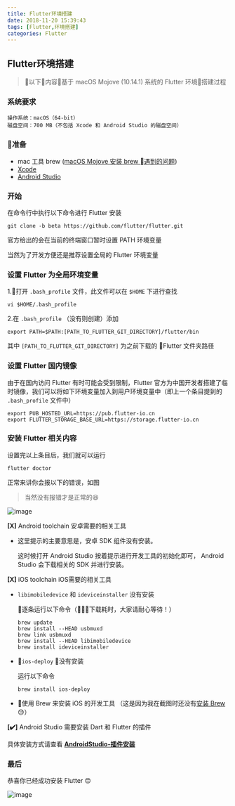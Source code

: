 ```yaml
---
title: Flutter环境搭建
date: 2018-11-20 15:39:43
tags: [Flutter,环境搭建]
categories: Flutter
---
```

## Flutter环境搭建

> 以下内容基于 macOS Mojove (10.14.1) 系统的 Flutter 环境搭建过程

### 系统要求

    操作系统：macOS（64-bit）
    磁盘空间：700 MB（不包括 Xcode 和 Android Studio 的磁盘空间）

### 准备

- mac 工具 brew ([macOS Mojove 安装 brew 遇到的问题](https://glud.netlify.com/2018/11/19/brew%E5%AE%89%E8%A3%85/#more)) 
- [Xcode](https://itunes.apple.com/cn/app/xcode/id497799835?mt=12) 
- [Android Studio](https://developer.android.com/studio/) 

### 开始

在命令行中执行以下命令进行 Flutter 安装

```
git clone -b beta https://github.com/flutter/flutter.git
```

官方给出的会在当前的终端窗口暂时设置 PATH 环境变量

当然为了开发方便还是推荐设置全局的 Flutter 环境变量

<!-- more -->

### 设置 Flutter 为全局环境变量

1.打开 `.bash_profile` 文件，此文件可以在 `$HOME` 下进行查找

```
vi $HOME/.bash_profile
```

2.在 `.bash_profile` （没有则创建）添加

```
export PATH=$PATH:[PATH_TO_FLUTTER_GIT_DIRECTORY]/flutter/bin
```

其中 `[PATH_TO_FLUTTER_GIT_DIRECTORY]` 为之前下载的 Flutter 文件夹路径

### 设置 Flutter 国内镜像

由于在国内访问 Flutter 有时可能会受到限制，Flutter 官方为中国开发者搭建了临时镜像，我们可以将如下环境变量加入到用户环境变量中（即上一个条目提到的 `.bash_profile` 文件中）

```
export PUB_HOSTED_URL=https://pub.flutter-io.cn
export FLUTTER_STORAGE_BASE_URL=https://storage.flutter-io.cn
```

### 安装 Flutter 相关内容

设置完以上条目后，我们就可以运行 

```
flutter doctor
```

正常来讲你会报以下的错误，如图

> 当然没有报错才是正常的😆

![image](https://mdstatic.netlify.com/blog/flutter环境搭建1.png)

**[X]** Android toolchain 安卓需要的相关工具

- 这里提示的主要意思是，安卓 SDK 组件没有安装。

    这时候打开 Android Studio 按着提示进行开发工具的初始化即可， Android Studio 会下载相关的 SDK 并进行安装。

**[X]** iOS toolchain iOS需要的相关工具

- `libimobiledevice` 和 `ideviceinstaller` 没有安装
    
    逐条运行以下命令（下载耗时，大家请耐心等待！）

    ```
    brew update
    brew install --HEAD usbmuxd
    brew link usbmuxd
    brew install --HEAD libimobiledevice
    brew install ideviceinstaller
    ```
- `ios-deploy` 没有安装

    运行以下命令

    ```
    brew install ios-deploy
    ```

- 使用 Brew 来安装 iOS 的开发工具 （这是因为我在截图时还没有[安装 Brew](https://glud.netlify.com/2018/11/19/brew%E5%AE%89%E8%A3%85/#more) 😓）

**[✔️]** Android Studio 需要安装 Dart 和 Flutter 的插件

具体安装方式请查看 **[AndroidStudio-插件安装](https://glud.netlify.com/2018/11/20/androidstudio-%E6%8F%92%E4%BB%B6%E5%AE%89%E8%A3%85/)**

### 最后

恭喜你已经成功安装 Flutter 😊

![image](https://mdstatic.netlify.com/blog/flutter环境搭建2.png)








